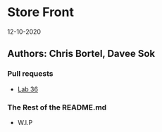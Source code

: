 # Store Front
12-10-2020
## Authors: Chris Bortel, Davee Sok

### Pull requests
- [Lab 36](https://github.com/Chris-Bortel-401-advanced-javascript/storefront/pull/1)

### The Rest of the README.md
- W.I.P